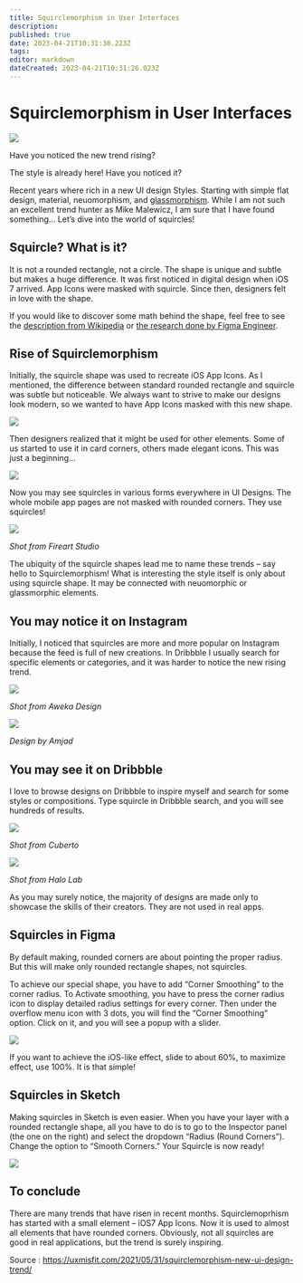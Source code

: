 ```yaml
---
title: Squirclemorphism in User Interfaces
description: 
published: true
date: 2023-04-21T10:31:30.223Z
tags: 
editor: markdown
dateCreated: 2023-04-21T10:31:26.023Z
---
```


# Squirclemorphism in User Interfaces

![](https://uxmisfit.com/wp-content/uploads/2021/05/squircle_morphism.jpg)

Have you noticed the new trend rising?

The style is already here! Have you noticed it?

Recent years where rich in a new UI design Styles. Starting with simple flat design, material, neuomorphism, and [glassmorphism](https://uxmisfit.com/2021/01/13/how-to-create-glassmorphic-card-ui-design/). While I am not such an excellent trend hunter as Mike Malewicz, I am sure that I have found something… Let’s dive into the world of squircles!

## Squircle? What is it?
It is not a rounded rectangle, not a circle. The shape is unique and subtle but makes a huge difference. It was first noticed in digital design when iOS 7 arrived. App Icons were masked with squircle. Since then, designers felt in love with the shape.

If you would like to discover some math behind the shape, feel free to see the [description from Wikipedia](https://en.wikipedia.org/wiki/Squircle) or [the research done by Figma Engineer](https://www.figma.com/blog/desperately-seeking-squircles/).

## Rise of Squirclemorphism
Initially, the squircle shape was used to recreate iOS App Icons. As I mentioned, the difference between standard rounded rectangle and squircle was subtle but noticeable. We always want to strive to make our designs look modern, so we wanted to have App Icons masked with this new shape.

![](https://uxmisfit.com/wp-content/uploads/2021/05/dribbble_shot_light_grid.png)

Then designers realized that it might be used for other elements. Some of us started to use it in card corners, others made elegant icons. This was just a beginning…

![](https://uxmisfit.com/wp-content/uploads/2021/05/dribbble_shot_light.png)

Now you may see squircles in various forms everywhere in UI Designs. The whole mobile app pages are not masked with rounded corners. They use squircles!

[![](https://cdn.dribbble.com/users/1997192/screenshots/14725890/media/b1b3d6d21fe8d4d914cac1ae42295567.png)](https://dribbble.com/shots/14725890-Pet-App)

*Shot from Fireart Studio*

 

The ubiquity of the squircle shapes lead me to name these trends – say hello to Squirclemorphism! What is interesting the style itself is only about using squircle shape. It may be connected with neuomorphic or glassmorphic elements.

## You may notice it on Instagram
Initially, I noticed that squircles are more and more popular on Instagram because the feed is full of new creations. In Dribbble I usually search for specific elements or categories, and it was harder to notice the new rising trend.

[![](https://uxmisfit.com/wp-content/uploads/2021/05/Screenshot-2021-05-19-at-12.06.38-640x641.png)](https://www.instagram.com/aweka_design/)

*Shot from Aweka Design*

[![](https://uxmisfit.com/wp-content/uploads/2021/05/Screenshot-2021-05-19-at-12.08.32-640x641.png)](https://www.instagram.com/ui.amjad/)

*Design by Amjad*

## You may see it on Dribbble
I love to browse designs on Dribbble to inspire myself and search for some styles or compositions. Type squircle in Dribbble search, and you will see hundreds of results.

[![](https://uxmisfit.com/wp-content/uploads/2021/05/Screenshot-2021-05-19-at-11.58.51-1024x765.png)](https://dribbble.com/shots/14132700-Food-Mobile-App-Design)

*Shot from Cuberto*

 

[![](https://uxmisfit.com/wp-content/uploads/2021/05/Screenshot-2021-05-19-at-12.04.04-1024x765.png)](https://dribbble.com/shots/15168675-Foodoo-Mobile)

*Shot from Halo Lab*

As you may surely notice, the majority of designs are made only to showcase the skills of their creators. They are not used in real apps.

## Squircles in Figma
By default making, rounded corners are about pointing the proper radius. But this will make only rounded rectangle shapes, not squircles.

To achieve our special shape, you have to add “Corner Smoothing” to the corner radius. To Activate smoothing, you have to press the corner radius icon to display detailed radius settings for every corner. Then under the overflow menu icon with 3 dots, you will find the “Corner Smoothing” option. Click on it, and you will see a popup with a slider.

![](https://uxmisfit.com/wp-content/uploads/2021/05/Screenshot-2021-05-19-at-11.50.01-640x432.png)

 

If you want to achieve the iOS-like effect, slide to about 60%, to maximize effect, use 100%. It is that simple!

## Squircles in Sketch
Making squircles in Sketch is even easier. When you have your layer with a rounded rectangle shape, all you have to do is to go to the Inspector panel (the one on the right) and select the dropdown “Radius (Round Corners”). Change the option to “Smooth Corners.” Your Squircle is now ready!

 
![](https://uxmisfit.com/wp-content/uploads/2021/05/Screenshot-2021-05-19-at-11.49.38-300x195.png)

## To conclude
There are many trends that have risen in recent months. Squirclemoprhism has started with a small element – iOS7 App Icons. Now it is used to almost all elements that have rounded corners. Obviously, not all squircles are good in real applications, but the trend is surely inspiring.


Source : https://uxmisfit.com/2021/05/31/squirclemorphism-new-ui-design-trend/


